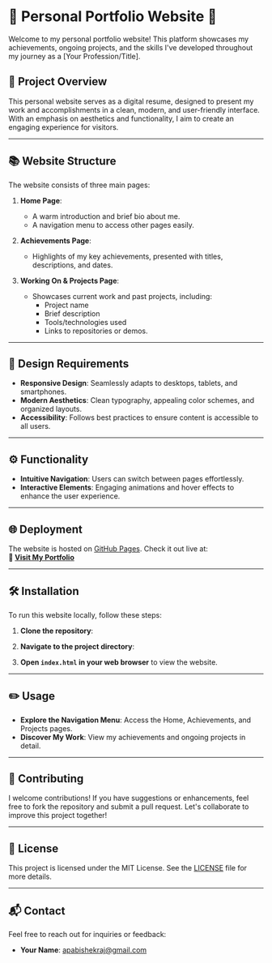 # 🌟 Personal Portfolio Website 🌟

Welcome to my personal portfolio website! This platform showcases my achievements, ongoing projects, and the skills I've developed throughout my journey as a [Your Profession/Title]. 

## 🚀 Project Overview

This personal website serves as a digital resume, designed to present my work and accomplishments in a clean, modern, and user-friendly interface. With an emphasis on aesthetics and functionality, I aim to create an engaging experience for visitors.

---

## 📚 Website Structure

The website consists of three main pages:

1. **Home Page**:  
   - A warm introduction and brief bio about me.  
   - A navigation menu to access other pages easily.

2. **Achievements Page**:  
   - Highlights of my key achievements, presented with titles, descriptions, and dates.

3. **Working On & Projects Page**:  
   - Showcases current work and past projects, including:
     - Project name
     - Brief description
     - Tools/technologies used
     - Links to repositories or demos.

---

## 🎨 Design Requirements

- **Responsive Design**: Seamlessly adapts to desktops, tablets, and smartphones.
- **Modern Aesthetics**: Clean typography, appealing color schemes, and organized layouts.
- **Accessibility**: Follows best practices to ensure content is accessible to all users.

---

## ⚙️ Functionality

- **Intuitive Navigation**: Users can switch between pages effortlessly.
- **Interactive Elements**: Engaging animations and hover effects to enhance the user experience.

---

## 🌐 Deployment

The website is hosted on [GitHub Pages](https://pages.github.com/). Check it out live at:  
**🔗 [Visit My Portfolio](https://abishekbalance.github.io/personal-website/)**

---

## 🛠️ Installation

To run this website locally, follow these steps:

1. **Clone the repository**:

2. **Navigate to the project directory**:

3. **Open `index.html` in your web browser** to view the website.

---

## ✏️ Usage

- **Explore the Navigation Menu**: Access the Home, Achievements, and Projects pages.
- **Discover My Work**: View my achievements and ongoing projects in detail.

---

## 🤝 Contributing

I welcome contributions! If you have suggestions or enhancements, feel free to fork the repository and submit a pull request. Let's collaborate to improve this project together!

---

## 📄 License

This project is licensed under the MIT License. See the [LICENSE](LICENSE) file for more details.

---

## 📬 Contact

Feel free to reach out for inquiries or feedback:

- **Your Name**: [apabishekraj@gmail.com](mailto:apabishekraj@gmail.com)

